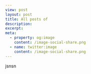 ```yaml
---
view: post
layout: post
title: All posts of
description: 
excerpt: 
meta:
  - property: og:image
    content: /image-social-share.png
  - name: twitter:image
    content: /image-social-share.png
---
```



jsnsn
